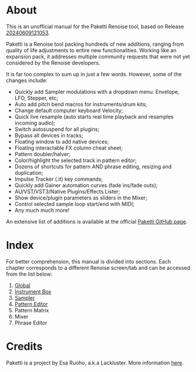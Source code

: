 # About
This is an unofficial manual for the Paketti Renoise tool, based on Release [20240609121053](https://github.com/esaruoho/org.lackluster.Paketti.xrnx/releases/tag/20240609121053).

Paketti is a Renoise tool packing hundreds of new additions, ranging from quality of life adjustments to entire new functionalities. Working like an expansion pack, it addresses multiple community requests that were not yet considered by the Renoise developers.

It is far too complex to sum up in just a few words. However, some of the changes include:

* Quickly add Sampler modulations with a dropdown menu: Envelope, LFO, Stepper, etc;
* Auto add pitch bend macros for instruments/drum kits;
* Change default computer keyboard Velocity;
* Quick live resample (auto starts real time playback and resamples incoming audio);
* Switch autosuspend for all plugins;
* Bypass all devices in tracks;
* Floating window to add native devices;
* Floating interactable FX column cheat sheet;
* Pattern doubler/halver;
* Color/highlight the selected track in pattern editor;
* Dozens of shortcuts for pattern AND phrase editing, resizing and duplication;
* Impulse Tracker (.it) key commands;
* Quickly add Gainer automation curves (fade ins/fade outs);
* AU/VST/VST3/Native Plugins/Effects Lister;
* Show device/plugin parameters as sliders in the Mixer;
* Control selected sample loop start/end with MIDI;
* Any much much more!

An extensive list of additions is available at the official [Paketti GitHub page](https://github.com/esaruoho/org.lackluster.Paketti.xrnx/).

# Index
For better comprehension, this manual is divided into sections. Each chapter corresponds to a different Renoise screen/tab and can be accessed from the list below:

1) [Global](https://github.com/untilde/paketti-unofficial-manual/blob/main/Documentation/1%20-%20Global.md)
2) [Instrument Box](https://github.com/untilde/paketti-unofficial-manual/blob/main/Documentation/2%20-%20Instrument%20Box.md)
3) [Sampler](https://github.com/untilde/paketti-unofficial-manual/blob/main/Documentation/3%20-%20Sampler.md)
4) [Pattern Editor](https://github.com/untilde/paketti-unofficial-manual/blob/main/Documentation/4%20-%20Pattern%20Editor.md)
5) Pattern Matrix
6) Mixer
7) Phrase Editor

# Credits
Paketti is a project by Esa Ruoho, a.k.a Lackluster. More information [here](https://github.com/esaruoho/org.lackluster.Paketti.xrnx/blob/master/README.md#thanks).
